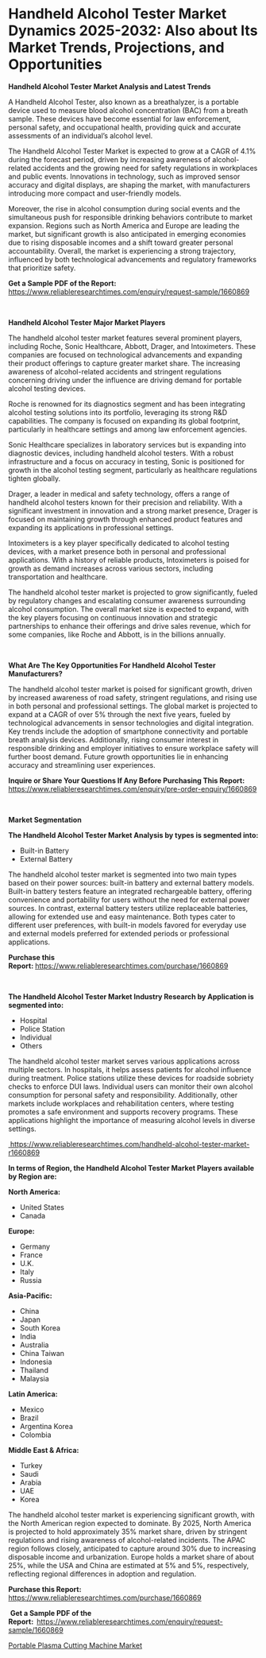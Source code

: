 <p><h1>Handheld Alcohol Tester Market Dynamics 2025-2032: Also about Its Market Trends, Projections, and Opportunities</h1></p><p><strong>Handheld Alcohol Tester Market Analysis and Latest Trends</strong></p>
<p><p>A Handheld Alcohol Tester, also known as a breathalyzer, is a portable device used to measure blood alcohol concentration (BAC) from a breath sample. These devices have become essential for law enforcement, personal safety, and occupational health, providing quick and accurate assessments of an individual’s alcohol level. </p><p>The Handheld Alcohol Tester Market is expected to grow at a CAGR of 4.1% during the forecast period, driven by increasing awareness of alcohol-related accidents and the growing need for safety regulations in workplaces and public events. Innovations in technology, such as improved sensor accuracy and digital displays, are shaping the market, with manufacturers introducing more compact and user-friendly models. </p><p>Moreover, the rise in alcohol consumption during social events and the simultaneous push for responsible drinking behaviors contribute to market expansion. Regions such as North America and Europe are leading the market, but significant growth is also anticipated in emerging economies due to rising disposable incomes and a shift toward greater personal accountability. Overall, the market is experiencing a strong trajectory, influenced by both technological advancements and regulatory frameworks that prioritize safety.</p></p>
<p><strong>Get a Sample PDF of the Report:&nbsp;</strong> <a href="https://www.reliableresearchtimes.com/enquiry/request-sample/1660869?utm_campaign=2771&utm_medium=2&utm_source=Github&utm_content=ia&utm_term=10042025&utm_id=handheld-alcohol-tester">https://www.reliableresearchtimes.com/enquiry/request-sample/1660869</a></p>
<p>&nbsp;</p>
<p><strong>Handheld Alcohol Tester Major Market Players</strong></p>
<p><p>The handheld alcohol tester market features several prominent players, including Roche, Sonic Healthcare, Abbott, Drager, and Intoximeters. These companies are focused on technological advancements and expanding their product offerings to capture greater market share. The increasing awareness of alcohol-related accidents and stringent regulations concerning driving under the influence are driving demand for portable alcohol testing devices.</p><p>Roche is renowned for its diagnostics segment and has been integrating alcohol testing solutions into its portfolio, leveraging its strong R&D capabilities. The company is focused on expanding its global footprint, particularly in healthcare settings and among law enforcement agencies.</p><p>Sonic Healthcare specializes in laboratory services but is expanding into diagnostic devices, including handheld alcohol testers. With a robust infrastructure and a focus on accuracy in testing, Sonic is positioned for growth in the alcohol testing segment, particularly as healthcare regulations tighten globally.</p><p>Drager, a leader in medical and safety technology, offers a range of handheld alcohol testers known for their precision and reliability. With a significant investment in innovation and a strong market presence, Drager is focused on maintaining growth through enhanced product features and expanding its applications in professional settings.</p><p>Intoximeters is a key player specifically dedicated to alcohol testing devices, with a market presence both in personal and professional applications. With a history of reliable products, Intoximeters is poised for growth as demand increases across various sectors, including transportation and healthcare.</p><p>The handheld alcohol tester market is projected to grow significantly, fueled by regulatory changes and escalating consumer awareness surrounding alcohol consumption. The overall market size is expected to expand, with the key players focusing on continuous innovation and strategic partnerships to enhance their offerings and drive sales revenue, which for some companies, like Roche and Abbott, is in the billions annually.</p></p>
<p>&nbsp;</p>
<p><strong>What Are The Key Opportunities For Handheld Alcohol Tester Manufacturers?</strong></p>
<p><p>The handheld alcohol tester market is poised for significant growth, driven by increased awareness of road safety, stringent regulations, and rising use in both personal and professional settings. The global market is projected to expand at a CAGR of over 5% through the next five years, fueled by technological advancements in sensor technologies and digital integration. Key trends include the adoption of smartphone connectivity and portable breath analysis devices. Additionally, rising consumer interest in responsible drinking and employer initiatives to ensure workplace safety will further boost demand. Future growth opportunities lie in enhancing accuracy and streamlining user experiences.</p></p>
<p><strong>Inquire or Share Your Questions If Any Before Purchasing This Report:</strong> <a href="https://www.reliableresearchtimes.com/enquiry/pre-order-enquiry/1660869?utm_campaign=2771&utm_medium=2&utm_source=Github&utm_content=ia&utm_term=10042025&utm_id=handheld-alcohol-tester">https://www.reliableresearchtimes.com/enquiry/pre-order-enquiry/1660869</a></p>
<p>&nbsp;</p>
<p><strong>Market Segmentation</strong></p>
<p><strong>The Handheld Alcohol Tester Market Analysis by types is segmented into:</strong></p>
<p><ul><li>Built-in Battery</li><li>External Battery</li></ul></p>
<p><p>The handheld alcohol tester market is segmented into two main types based on their power sources: built-in battery and external battery models. Built-in battery testers feature an integrated rechargeable battery, offering convenience and portability for users without the need for external power sources. In contrast, external battery testers utilize replaceable batteries, allowing for extended use and easy maintenance. Both types cater to different user preferences, with built-in models favored for everyday use and external models preferred for extended periods or professional applications.</p></p>
<p><strong>Purchase this Report:&nbsp;</strong><a href="https://www.reliableresearchtimes.com/purchase/1660869?utm_campaign=2771&utm_medium=2&utm_source=Github&utm_content=ia&utm_term=10042025&utm_id=handheld-alcohol-tester">https://www.reliableresearchtimes.com/purchase/1660869</a></p>
<p>&nbsp;</p>
<p><strong>The Handheld Alcohol Tester Market Industry Research by Application is segmented into:</strong></p>
<p><ul><li>Hospital</li><li>Police Station</li><li>Individual</li><li>Others</li></ul></p>
<p><p>The handheld alcohol tester market serves various applications across multiple sectors. In hospitals, it helps assess patients for alcohol influence during treatment. Police stations utilize these devices for roadside sobriety checks to enforce DUI laws. Individual users can monitor their own alcohol consumption for personal safety and responsibility. Additionally, other markets include workplaces and rehabilitation centers, where testing promotes a safe environment and supports recovery programs. These applications highlight the importance of measuring alcohol levels in diverse settings.</p></p>
<p><a href="https://www.reliableresearchtimes.com/handheld-alcohol-tester-market-r1660869?utm_campaign=2771&utm_medium=2&utm_source=Github&utm_content=ia&utm_term=10042025&utm_id=handheld-alcohol-tester">&nbsp;https://www.reliableresearchtimes.com/handheld-alcohol-tester-market-r1660869</a></p>
<p><strong>In terms of Region, the Handheld Alcohol Tester Market Players available by Region are:</strong></p>
<p>
    <p> <strong> North America: </strong>
        <ul>
            <li>United States</li>
            <li>Canada</li>
        </ul>
        </p> 
    <p> <strong> Europe: </strong>
        <ul>
            <li>Germany</li>
            <li>France</li>
            <li>U.K.</li>
            <li>Italy</li>
            <li>Russia</li>
        </ul>
        </p> 
    <p> <strong> Asia-Pacific: </strong>
        <ul>
            <li>China</li>
            <li>Japan</li>
            <li>South Korea</li>
            <li>India</li>
            <li>Australia</li>
            <li>China Taiwan</li>
            <li>Indonesia</li>
            <li>Thailand</li>
            <li>Malaysia</li>
        </ul>
        </p> 
    <p> <strong> Latin America: </strong>
        <ul>
            <li>Mexico</li>
            <li>Brazil</li>
            <li>Argentina Korea</li>
            <li>Colombia</li>
        </ul>
        </p> 
    <p> <strong> Middle East & Africa: </strong>
        <ul>
            <li>Turkey</li>
            <li>Saudi</li>
            <li>Arabia</li>
            <li>UAE</li>
            <li>Korea</li>
        </ul>
    </p>
    </p>
<p><p>The handheld alcohol tester market is experiencing significant growth, with the North American region expected to dominate. By 2025, North America is projected to hold approximately 35% market share, driven by stringent regulations and rising awareness of alcohol-related incidents. The APAC region follows closely, anticipated to capture around 30% due to increasing disposable income and urbanization. Europe holds a market share of about 25%, while the USA and China are estimated at 5% and 5%, respectively, reflecting regional differences in adoption and regulation.</p></p>
<p><strong>Purchase this Report: </strong><a href="https://www.reliableresearchtimes.com/purchase/1660869?utm_campaign=2771&utm_medium=2&utm_source=Github&utm_content=ia&utm_term=10042025&utm_id=handheld-alcohol-tester">https://www.reliableresearchtimes.com/purchase/1660869</a></p>
<p>&nbsp;<strong>Get a Sample PDF of the Report:&nbsp;&nbsp;</strong><a href="https://www.reliableresearchtimes.com/enquiry/request-sample/1660869?utm_campaign=2771&utm_medium=2&utm_source=Github&utm_content=ia&utm_term=10042025&utm_id=handheld-alcohol-tester">https://www.reliableresearchtimes.com/enquiry/request-sample/1660869</a></p>
<p><strong></strong></p>
<p><p><a href="https://github.com/sleeprudantf/Market-Research-Report-List-1/blob/main/portable-plasma-cutting-machine-market.md?utm_campaign=2771&utm_medium=2&utm_source=Github&utm_content=ia&utm_term=10042025&utm_id=handheld-alcohol-tester">Portable Plasma Cutting Machine Market</a></p></p>